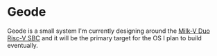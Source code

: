 # Geode
Geode is a small system I'm currently designing around the [Milk-V Duo Risc-V SBC](https://milkv.io/duo) and it will be the primary target for the OS I plan to build eventually.
